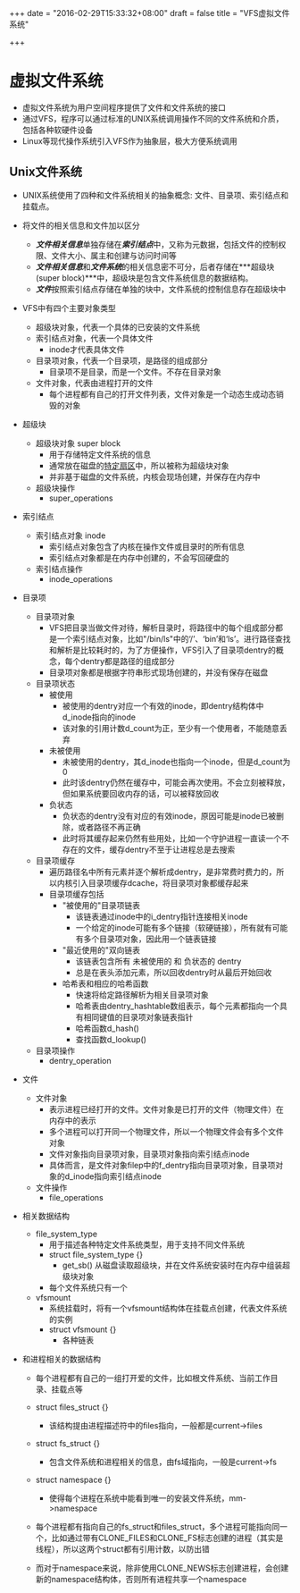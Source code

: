 +++
date = "2016-02-29T15:33:32+08:00"
draft = false
title = "VFS虚拟文件系统"

+++

虚拟文件系统
===================

* 虚拟文件系统为用户空间程序提供了文件和文件系统的接口
* 通过VFS，程序可以通过标准的UNIX系统调用操作不同的文件系统和介质，包括各种软硬件设备
* Linux等现代操作系统引入VFS作为抽象层，极大方便系统调用


Unix文件系统
-----------------

* UNIX系统使用了四种和文件系统相关的抽象概念: 文件、目录项、索引结点和挂载点。
* 将文件的相关信息和文件加以区分
    * ***文件相关信息***单独存储在***索引结点***中，又称为元数据，包括文件的控制权限、文件大小、属主和创建与访问时间等
    * ***文件相关信息***和***文件系统***的相关信息密不可分，后者存储在***超级块(super block)***中，超级块是包含文件系统信息的数据结构。
    * ***文件***按照索引结点存储在单独的块中，文件系统的控制信息存在超级块中

* VFS中有四个主要对象类型
    * 超级块对象，代表一个具体的已安装的文件系统
    * 索引结点对象，代表一个具体文件
        * inode才代表具体文件
    * 目录项对象，代表一个目录项，是路径的组成部分
        * 目录项不是目录，而是一个文件。不存在目录对象
    * 文件对象，代表由进程打开的文件
        * 每个进程都有自己的打开文件列表，文件对象是一个动态生成动态销毁的对象

* 超级块
    * 超级块对象 super block
        * 用于存储特定文件系统的信息
        * 通常放在磁盘的[特定扇区](https://support.microsoft.com/zh-cn/kb/100108)中，所以被称为超级块对象
        * 并非基于磁盘的文件系统，内核会现场创建，并保存在内存中
    * 超级块操作
        * super_operations

 <!--   * 超级块操作 super_operations
        * inode的分配、销毁、读写
        * 文件系统的挂载、删除-->

* 索引结点
    * 索引结点对象 inode
        * 索引结点对象包含了内核在操作文件或目录时的所有信息
        * 索引结点对象都是在内存中创建的，不会写回硬盘的
    * 索引结点操作
        * inode_operations

* 目录项
    * 目录项对象
        * VFS把目录当做文件对待，解析目录时，将路径中的每个组成部分都是一个索引结点对象，比如"/bin/ls"中的‘/’、‘bin’和‘ls’。进行路径查找和解析是比较耗时的，为了方便操作，VFS引入了目录项dentry的概念，每个dentry都是路径的组成部分
        * 目录项对象都是根据字符串形式现场创建的，并没有保存在磁盘
    * 目录项状态
        * 被使用
            * 被使用的dentry对应一个有效的inode，即dentry结构体中d_inode指向的inode
            * 该对象的引用计数d_count为正，至少有一个使用者，不能随意丢弃
        * 未被使用
            * 未被使用的dentry，其d_inode也指向一个inode，但是d_count为0
            * 此时该dentry仍然在缓存中，可能会再次使用。不会立刻被释放，但如果系统要回收内存的话，可以被释放回收
        * 负状态
            * 负状态的dentry没有对应的有效inode，原因可能是inode已被删除，或者路径不再正确
            * 此时将其缓存起来仍然有些用处，比如一个守护进程一直读一个不存在的文件，缓存dentry不至于让进程总是去搜索
    * 目录项缓存
        * 遍历路径名中所有元素并逐个解析成dentry，是非常费时费力的，所以内核引入目录项缓存dcache，将目录项对象都缓存起来
        * 目录项缓存包括
            * "被使用的"目录项链表
                * 该链表通过inode中的i_dentry指针连接相关inode
                * 一个给定的inode可能有多个链接（软硬链接），所有就有可能有多个目录项对象，因此用一个链表链接
            * "最近使用的"双向链表
                * 该链表包含所有 未被使用的 和 负状态的 dentry
                * 总是在表头添加元素，所以回收dentry时从最后开始回收
            * 哈希表和相应的哈希函数
                * 快速将给定路径解析为相关目录项对象
                * 哈希表由dentry_hashtable数组表示，每个元素都指向一个具有相同键值的目录项对象链表指针
                * 哈希函数d_hash()
                * 查找函数d_lookup()
    * 目录项操作
        * dentry_operation

* 文件
    * 文件对象
        * 表示进程已经打开的文件。文件对象是已打开的文件（物理文件）在内存中的表示
        * 多个进程可以打开同一个物理文件，所以一个物理文件会有多个文件对象
        * 文件对象指向目录项对象，目录项对象指向索引结点inode
        * 具体而言，是文件对象filep中的f_dentry指向目录项对象，目录项对象的d_inode指向索引结点inode
    * 文件操作
        * file_operations

* 相关数据结构
    * file_system_type
        * 用于描述各种特定文件系统类型，用于支持不同文件系统
        * struct file_system_type {}
            * get_sb()  从磁盘读取超级块，并在文件系统安装时在内存中组装超级块对象
        * 每个文件系统只有一个
    * vfsmount
        * 系统挂载时，将有一个vfsmount结构体在挂载点创建，代表文件系统的实例
        * struct vfsmount {}
            * 各种链表

* 和进程相关的数据结构
    * 每个进程都有自己的一组打开爱的文件，比如根文件系统、当前工作目录、挂载点等
    * struct files_struct {}
        * 该结构提由进程描述符中的files指向，一般都是current->files
    * struct fs_struct {}
        * 包含文件系统和进程相关的信息，由fs域指向，一般是current->fs
    * struct namespace {}
        * 使得每个进程在系统中能看到唯一的安装文件系统，mm->namespace
    
    * 每个进程都有指向自己的fs_struct和files_struct，多个进程可能指向同一个，比如通过带有CLONE_FILES和CLONE_FS标志创建的进程（其实是线程），所以这两个struct都有引用计数，以防出错
    * 而对于namespace来说，除非使用CLONE_NEWS标志创建进程，会创建新的namespace结构体，否则所有进程共享一个namespace

